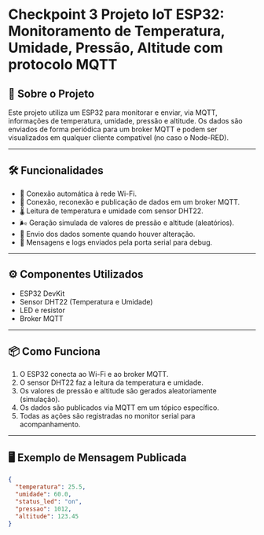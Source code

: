 # Checkpoint 3 Projeto IoT ESP32: Monitoramento de Temperatura, Umidade, Pressão, Altitude com protocolo MQTT

## 🚀 Sobre o Projeto

Este projeto utiliza um ESP32 para monitorar e enviar, via MQTT, informações de temperatura, umidade, pressão e altitude. Os dados são enviados de forma periódica para um broker MQTT e podem ser visualizados em qualquer cliente compatível (no caso o Node-RED).

---

## 🛠️ Funcionalidades

- 📡 Conexão automática à rede Wi-Fi.
- 🔄 Conexão, reconexão e publicação de dados em um broker MQTT.
- 🌡️ Leitura de temperatura e umidade com sensor DHT22.
- 🌬️ Geração simulada de valores de pressão e altitude (aleatórios).
- 🔔 Envio dos dados somente quando houver alteração.
- 📝 Mensagens e logs enviados pela porta serial para debug.

---

## ⚙️ Componentes Utilizados

- ESP32 DevKit
- Sensor DHT22 (Temperatura e Umidade)
- LED e resistor
- Broker MQTT

---

## 📦 Como Funciona

1. O ESP32 conecta ao Wi-Fi e ao broker MQTT.
2. O sensor DHT22 faz a leitura da temperatura e umidade.
3. Os valores de pressão e altitude são gerados aleatoriamente (simulação).
4. Os dados são publicados via MQTT em um tópico específico.
5. Todas as ações são registradas no monitor serial para acompanhamento.

---

## 🖥️ Exemplo de Mensagem Publicada

```json
{
  "temperatura": 25.5,
  "umidade": 60.0,
  "status_led": "on",
  "pressao": 1012,
  "altitude": 123.45
}
```
